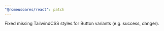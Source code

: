 ```yaml
---
"@romeusoares/react": patch
---
```


Fixed missing TailwindCSS styles for Button variants (e.g. success, danger).
